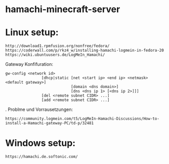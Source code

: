 # hamachi-minecraft-server




# Linux setup:

    http://download1.rpmfusion.org/nonfree/fedora/
    https://coderwall.com/p/rkz4_w/installing-hamachi-logmein-in-fedora-20
    https://wiki.ubuntuusers.de/LogMeIn_Hamachi/
    
Gateway Konfifuration:
    
    gw-config <network id>
                    [dhcp|static [net <start ip> <end ip> <netmask> <default gateway>]
                                 [domain <dns domain>]
                                 [dns <dns ip 1> [<dns ip 2>]]]
                    [del <remote subnet CIDR> ...]
                    [add <remote subnet CIDR> ...]
                   
.
Problme und Vorrausetzungen:

    https://community.logmein.com/t5/LogMeIn-Hamachi-Discussions/How-to-install-a-Hamachi-gateway-PC/td-p/32481
    
    







# Windows setup:

    https://hamachi.de.softonic.com/
    

